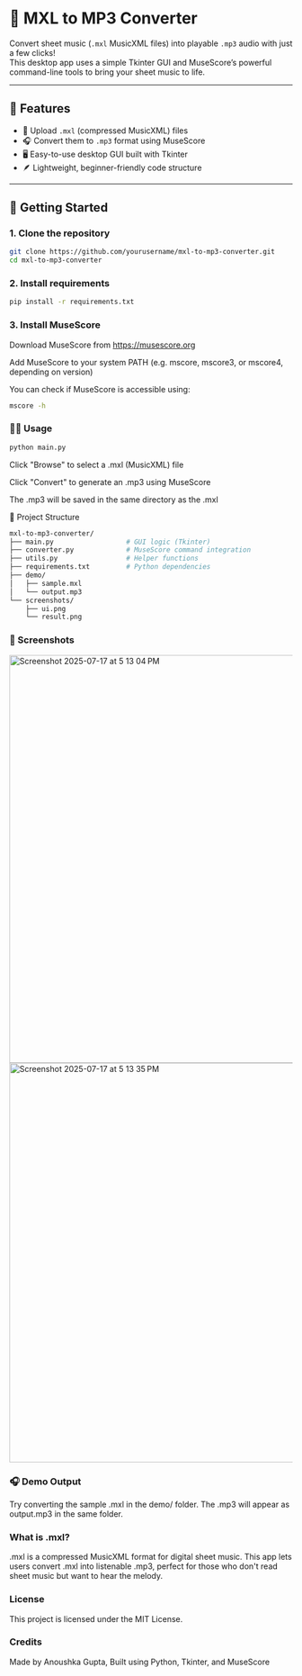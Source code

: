 # 🎵 MXL to MP3 Converter

Convert sheet music (`.mxl` MusicXML files) into playable `.mp3` audio with just a few clicks!  
This desktop app uses a simple Tkinter GUI and MuseScore’s powerful command-line tools to bring your sheet music to life.

---

## 📌 Features

- 🎼 Upload `.mxl` (compressed MusicXML) files
- 🎧 Convert them to `.mp3` format using MuseScore
- 🖥️ Easy-to-use desktop GUI built with Tkinter
- 🪶 Lightweight, beginner-friendly code structure

---

## 🚀 Getting Started

### 1. Clone the repository
```bash
git clone https://github.com/yourusername/mxl-to-mp3-converter.git
cd mxl-to-mp3-converter
```
### 2. Install requirements
```bash
pip install -r requirements.txt
```
### 3. Install MuseScore
Download MuseScore from https://musescore.org

Add MuseScore to your system PATH
(e.g. mscore, mscore3, or mscore4, depending on version)

You can check if MuseScore is accessible using:

```bash
mscore -h
```
### 🧑‍💻 Usage
```bash
python main.py
```
Click "Browse" to select a .mxl (MusicXML) file

Click "Convert" to generate an .mp3 using MuseScore

The .mp3 will be saved in the same directory as the .mxl

📂 Project Structure
```bash
mxl-to-mp3-converter/
├── main.py                  # GUI logic (Tkinter)
├── converter.py             # MuseScore command integration
├── utils.py                 # Helper functions
├── requirements.txt         # Python dependencies
├── demo/
│   ├── sample.mxl
│   └── output.mp3
└── screenshots/
    ├── ui.png
    └── result.png
```
### 📸 Screenshots
<img width="1142" height="725" alt="Screenshot 2025-07-17 at 5 13 04 PM" src="https://github.com/user-attachments/assets/178b7141-d8a4-42a2-b707-f40874e25732" />
<img width="1208" height="710" alt="Screenshot 2025-07-17 at 5 13 35 PM" src="https://github.com/user-attachments/assets/35a5b5bf-043b-44fb-9a55-986f7c120496" />


### 🎧 Demo Output
Try converting the sample .mxl in the demo/ folder.
The .mp3 will appear as output.mp3 in the same folder.

###  What is .mxl?
.mxl is a compressed MusicXML format for digital sheet music.
This app lets users convert .mxl into listenable .mp3, perfect for those who don't read sheet music but want to hear the melody.

### License
This project is licensed under the MIT License.

### Credits
Made by Anoushka Gupta,
Built using Python, Tkinter, and MuseScore
